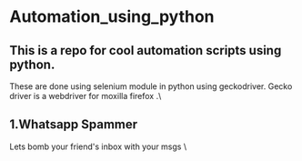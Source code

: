 # Automation_using_python

## This is a repo for cool automation scripts using python.
These are done using selenium module in python using geckodriver.
Gecko driver is a webdriver for moxilla firefox .\


## 1.Whatsapp Spammer 
Lets bomb your friend's inbox with your msgs \




